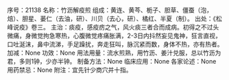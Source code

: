 序号：21138
名称：竹沥解疫煎
组成：黄连、黄芩、栀子、胆草、僵蚕（泡，焙）、胆星、蒌仁（去油，研）、川贝（去心，研）、橘红、半夏（制）。
出处：《松峰说疫》卷三。
主治：痰疫，感疫疠之气，风火痰三者合而成病。初得之不过头微痛，身微觉拘急寒热，心腹微觉疼痛胀满，2-3日内抖然妄见鬼神，狂言直视，口吐涎沫，鼻中流涕，手足躁扰，奔走狂叫，脉沉紧而数，身体不热，亦有热者。
加减：None
功效：None
用法用量：流水煎熟，用竹沥、姜汁兑服，总以竹沥为君，多则1钟，少亦半钟。
制备方法：None
临床应用：None
各家论述：None
用药禁忌：None
附注：宜先针少商穴并十指。
